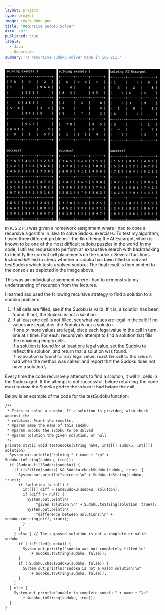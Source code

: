```yaml
---
layout: project
type: project
image: img/sudoku.png
title: "Recursive Sudoku Solver"
date: 2023
published: true
labels:
  - Java
  - Recursion
summary: "A recursive Sudoku solver made in ICS 211."
---
```


<img class="img-fluid" src="../img/sudoku-results.jpg">

In ICS 211, I was given a homework assignment where I had to code a recursive algorithm in Java to solve Sudoku exercises. To test my algorithm, I used three different problems—the third being the AI Escargot, which is known to be one of the most difficult sudoku puzzles in the world. In my code, I utilized recursion to perform an exhaustive search with backtracking to identify the correct cell placements on the sudoku. Several functions included isFilled to check whether a sudoku has been filled or not and testSudoku which tests a solved sudoku. The final result is then printed to the console as depicted in the image above.

This was an individual assignment where I had to demonstrate my understanding of recursion from the lectures. 

I learned and used the following recursive strategy to find a solution to a sudoku problem:

  1. If all cells are filled, see if the Sudoku is valid. If it is, a solution has been found. If not, the Sudoku is not a solution.
  2. If at least one cell is not filled, see what values are legal in the cell:
  If no values are legal, then the Sudoku is not a solution.\
  If one or more values are legal, place each legal value in the cell in turn, one at a time. For each, recursively attempt to find a solution that fills the remaining empty cells.\
  If a solution is found for at least one legal value, set the Sudoku to reflect the solution, and return that a solution was found.\
  If no solution is found for any legal value, reset the cell to the value it had when the method was called, and report that the Sudoku does not have a solution.\

Every time the code recursively attempts to find a solution, it will fill cells in the Sudoku grid. If the attempt is not successful, before returning, the code must restore the Sudoku grid to the values it had before the call.

Below is an example of the code for the testSudoku function:
```
/**
 * Tries to solve a sudoku. If a solution is provided, also check against the
 * solution. Print the results.
 * @param name the name of this sudoku
 * @param sudoku the sudoku to be solved
 * @param solution the given solution, or null
 */
private static void testSudoku(String name, int[][] sudoku, int[][] solution) {
  System.out.println("solving " + name + "\n" + Sudoku.toString(sudoku, true));
  if (Sudoku.fillSudoku(sudoku)) {
    if (isFilled(sudoku) && Sudoku.checkSudoku(sudoku, true)) {
      System.out.println("success!\n" + Sudoku.toString(sudoku, true));
      if (solution != null) {
        int[][] diff = sameSudoku(sudoku, solution);
        if (diff != null) {
          System.out.println(
              "given solution:\n" + Sudoku.toString(solution, true));
          System.out.println(
              "difference between solutions:\n" + Sudoku.toString(diff, true));
        }
      }
    } else { // The supposed solution is not a complete or valid sudoku
      if (!isFilled(sudoku)) {
        System.out.println("sudoku was not completely filled:\n"
            + Sudoku.toString(sudoku, false));
      }
      if (!Sudoku.checkSudoku(sudoku, false)) {
        System.out.println("sudoku is not a valid solution:\n"
            + Sudoku.toString(sudoku, false));
      }
    }
  } else {
    System.out.println("unable to complete sudoku " + name + "\n"
        + Sudoku.toString(sudoku, true));
  }
}
```
